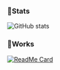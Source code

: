 ### 🌟Stats

![GitHub stats](https://github-readme-stats.vercel.app/api?username=bigdra50&hide=false&hide_title=false&hide_rank=false&show_icons=true&include_all_commits=true&count_private=true&&line_height=24&custom_title=GitHubStats&disable_animations=false&theme=tokyonight)

### 💪Works

[![ReadMe Card](https://github-readme-stats.vercel.app/api/pin/?username=bigdra50&repo=Works&theme=tokyonight)](https://github.com/bigdra50/Works)

<!--
**bigdra50/bigdra50** is a ✨ _special_ ✨ repository because its `README.md` (this file) appears on your GitHub profile.

Here are some ideas to get you started:

- 🔭 I’m currently working on ...
- 🌱 I’m currently learning ...
- 👯 I’m looking to collaborate on ...
- 🤔 I’m looking for help with ...
- 💬 Ask me about ...
- 📫 How to reach me: ...
- 😄 Pronouns: ...
- ⚡ Fun fact: ...
-->
